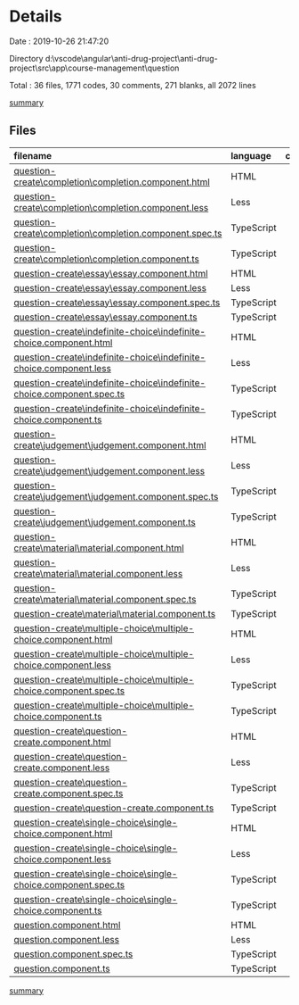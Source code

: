 # Details

Date : 2019-10-26 21:47:20

Directory d:\vscode\angular\anti-drug-project\anti-drug-project\src\app\course-management\question

Total : 36 files,  1771 codes, 30 comments, 271 blanks, all 2072 lines

[summary](results.md)

## Files
| filename | language | code | comment | blank | total |
| :--- | :--- | ---: | ---: | ---: | ---: |
| [question-create\completion\completion.component.html](file:///d%3A/vscode/angular/anti-drug-project/anti-drug-project/src/app/course-management/question/question-create/completion/completion.component.html) | HTML | 72 | 0 | 1 | 73 |
| [question-create\completion\completion.component.less](file:///d%3A/vscode/angular/anti-drug-project/anti-drug-project/src/app/course-management/question/question-create/completion/completion.component.less) | Less | 38 | 0 | 11 | 49 |
| [question-create\completion\completion.component.spec.ts](file:///d%3A/vscode/angular/anti-drug-project/anti-drug-project/src/app/course-management/question/question-create/completion/completion.component.spec.ts) | TypeScript | 20 | 0 | 6 | 26 |
| [question-create\completion\completion.component.ts](file:///d%3A/vscode/angular/anti-drug-project/anti-drug-project/src/app/course-management/question/question-create/completion/completion.component.ts) | TypeScript | 37 | 4 | 10 | 51 |
| [question-create\essay\essay.component.html](file:///d%3A/vscode/angular/anti-drug-project/anti-drug-project/src/app/course-management/question/question-create/essay/essay.component.html) | HTML | 76 | 0 | 1 | 77 |
| [question-create\essay\essay.component.less](file:///d%3A/vscode/angular/anti-drug-project/anti-drug-project/src/app/course-management/question/question-create/essay/essay.component.less) | Less | 35 | 0 | 10 | 45 |
| [question-create\essay\essay.component.spec.ts](file:///d%3A/vscode/angular/anti-drug-project/anti-drug-project/src/app/course-management/question/question-create/essay/essay.component.spec.ts) | TypeScript | 20 | 0 | 6 | 26 |
| [question-create\essay\essay.component.ts](file:///d%3A/vscode/angular/anti-drug-project/anti-drug-project/src/app/course-management/question/question-create/essay/essay.component.ts) | TypeScript | 37 | 4 | 10 | 51 |
| [question-create\indefinite-choice\indefinite-choice.component.html](file:///d%3A/vscode/angular/anti-drug-project/anti-drug-project/src/app/course-management/question/question-create/indefinite-choice/indefinite-choice.component.html) | HTML | 90 | 0 | 1 | 91 |
| [question-create\indefinite-choice\indefinite-choice.component.less](file:///d%3A/vscode/angular/anti-drug-project/anti-drug-project/src/app/course-management/question/question-create/indefinite-choice/indefinite-choice.component.less) | Less | 35 | 0 | 10 | 45 |
| [question-create\indefinite-choice\indefinite-choice.component.spec.ts](file:///d%3A/vscode/angular/anti-drug-project/anti-drug-project/src/app/course-management/question/question-create/indefinite-choice/indefinite-choice.component.spec.ts) | TypeScript | 20 | 0 | 6 | 26 |
| [question-create\indefinite-choice\indefinite-choice.component.ts](file:///d%3A/vscode/angular/anti-drug-project/anti-drug-project/src/app/course-management/question/question-create/indefinite-choice/indefinite-choice.component.ts) | TypeScript | 133 | 5 | 23 | 161 |
| [question-create\judgement\judgement.component.html](file:///d%3A/vscode/angular/anti-drug-project/anti-drug-project/src/app/course-management/question/question-create/judgement/judgement.component.html) | HTML | 76 | 0 | 1 | 77 |
| [question-create\judgement\judgement.component.less](file:///d%3A/vscode/angular/anti-drug-project/anti-drug-project/src/app/course-management/question/question-create/judgement/judgement.component.less) | Less | 35 | 0 | 10 | 45 |
| [question-create\judgement\judgement.component.spec.ts](file:///d%3A/vscode/angular/anti-drug-project/anti-drug-project/src/app/course-management/question/question-create/judgement/judgement.component.spec.ts) | TypeScript | 20 | 0 | 6 | 26 |
| [question-create\judgement\judgement.component.ts](file:///d%3A/vscode/angular/anti-drug-project/anti-drug-project/src/app/course-management/question/question-create/judgement/judgement.component.ts) | TypeScript | 77 | 4 | 12 | 93 |
| [question-create\material\material.component.html](file:///d%3A/vscode/angular/anti-drug-project/anti-drug-project/src/app/course-management/question/question-create/material/material.component.html) | HTML | 69 | 0 | 1 | 70 |
| [question-create\material\material.component.less](file:///d%3A/vscode/angular/anti-drug-project/anti-drug-project/src/app/course-management/question/question-create/material/material.component.less) | Less | 38 | 0 | 11 | 49 |
| [question-create\material\material.component.spec.ts](file:///d%3A/vscode/angular/anti-drug-project/anti-drug-project/src/app/course-management/question/question-create/material/material.component.spec.ts) | TypeScript | 20 | 0 | 6 | 26 |
| [question-create\material\material.component.ts](file:///d%3A/vscode/angular/anti-drug-project/anti-drug-project/src/app/course-management/question/question-create/material/material.component.ts) | TypeScript | 36 | 4 | 9 | 49 |
| [question-create\multiple-choice\multiple-choice.component.html](file:///d%3A/vscode/angular/anti-drug-project/anti-drug-project/src/app/course-management/question/question-create/multiple-choice/multiple-choice.component.html) | HTML | 90 | 0 | 1 | 91 |
| [question-create\multiple-choice\multiple-choice.component.less](file:///d%3A/vscode/angular/anti-drug-project/anti-drug-project/src/app/course-management/question/question-create/multiple-choice/multiple-choice.component.less) | Less | 35 | 0 | 10 | 45 |
| [question-create\multiple-choice\multiple-choice.component.spec.ts](file:///d%3A/vscode/angular/anti-drug-project/anti-drug-project/src/app/course-management/question/question-create/multiple-choice/multiple-choice.component.spec.ts) | TypeScript | 20 | 0 | 6 | 26 |
| [question-create\multiple-choice\multiple-choice.component.ts](file:///d%3A/vscode/angular/anti-drug-project/anti-drug-project/src/app/course-management/question/question-create/multiple-choice/multiple-choice.component.ts) | TypeScript | 134 | 5 | 22 | 161 |
| [question-create\question-create.component.html](file:///d%3A/vscode/angular/anti-drug-project/anti-drug-project/src/app/course-management/question/question-create/question-create.component.html) | HTML | 5 | 0 | 1 | 6 |
| [question-create\question-create.component.less](file:///d%3A/vscode/angular/anti-drug-project/anti-drug-project/src/app/course-management/question/question-create/question-create.component.less) | Less | 13 | 0 | 3 | 16 |
| [question-create\question-create.component.spec.ts](file:///d%3A/vscode/angular/anti-drug-project/anti-drug-project/src/app/course-management/question/question-create/question-create.component.spec.ts) | TypeScript | 20 | 0 | 6 | 26 |
| [question-create\question-create.component.ts](file:///d%3A/vscode/angular/anti-drug-project/anti-drug-project/src/app/course-management/question/question-create/question-create.component.ts) | TypeScript | 16 | 0 | 5 | 21 |
| [question-create\single-choice\single-choice.component.html](file:///d%3A/vscode/angular/anti-drug-project/anti-drug-project/src/app/course-management/question/question-create/single-choice/single-choice.component.html) | HTML | 95 | 0 | 2 | 97 |
| [question-create\single-choice\single-choice.component.less](file:///d%3A/vscode/angular/anti-drug-project/anti-drug-project/src/app/course-management/question/question-create/single-choice/single-choice.component.less) | Less | 35 | 0 | 10 | 45 |
| [question-create\single-choice\single-choice.component.spec.ts](file:///d%3A/vscode/angular/anti-drug-project/anti-drug-project/src/app/course-management/question/question-create/single-choice/single-choice.component.spec.ts) | TypeScript | 20 | 0 | 6 | 26 |
| [question-create\single-choice\single-choice.component.ts](file:///d%3A/vscode/angular/anti-drug-project/anti-drug-project/src/app/course-management/question/question-create/single-choice/single-choice.component.ts) | TypeScript | 134 | 4 | 18 | 156 |
| [question.component.html](file:///d%3A/vscode/angular/anti-drug-project/anti-drug-project/src/app/course-management/question/question.component.html) | HTML | 72 | 0 | 2 | 74 |
| [question.component.less](file:///d%3A/vscode/angular/anti-drug-project/anti-drug-project/src/app/course-management/question/question.component.less) | Less | 40 | 0 | 10 | 50 |
| [question.component.spec.ts](file:///d%3A/vscode/angular/anti-drug-project/anti-drug-project/src/app/course-management/question/question.component.spec.ts) | TypeScript | 20 | 0 | 6 | 26 |
| [question.component.ts](file:///d%3A/vscode/angular/anti-drug-project/anti-drug-project/src/app/course-management/question/question.component.ts) | TypeScript | 38 | 0 | 12 | 50 |

[summary](results.md)